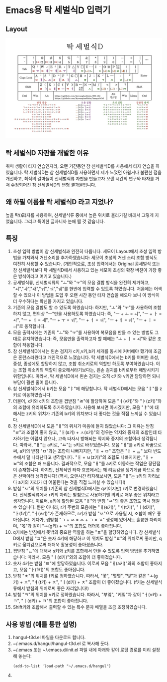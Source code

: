 # Emacs용 탁 세벌식D 입력기

## Layout

![layout_t3d.jpg](./layout_t3d.jpg)


## 탁 세벌식D 자판을 개발한 이유
취미 생활이 타자 연습인지라, 오랜 기간동안 참 신세벌식D를 사용해서 타자 연습을 하였습니다. 탁 세벌식D는 참 신세벌식D를 사용하면서 제가 느꼈던 아쉽거나 불편한 점을 개선하고, 최적의 갈마들이 신세벌식류 자판을 만들고자 오랜 시간의 연구와 타자를 거쳐 수정되어진 참 신세벌식D의 변형 결과물입니다.

## 왜 하필 이름을 탁 세벌식D 라고 지었나?
높을 탁(卓)자를 사용하여, 신세벌식류 중에서 높은 위치로 올라가길 바래서 그렇게 지었습니다. 그리고 특이한 글자니까 눈에 띌 것 같습니다.

## 특징
1. 초성 입력 방법이 참 신세벌식과 완전히 다릅니다. 세모이 Layout에서 초성 입력 방법을 가져와서 거센소리를 추가하였습니다: 세모이 초성의 거센 소리 조합 방식도 여전히 사용할 수 있습니다. (개인적으로, 초성 입력에서는 Original 공세벌식 또는 참 신세벌식보다 탁 세벌식D에서 사용하고 있는 세모이 초성의 확장 버젼이 가장 좋은 방식이라고 여기고 있습니다.)
2. 공세벌식류, 신세벌식류의 "ㅗ"와 "ㅜ"의 모음 결합 방식을 완전히 제거하고, "ㅚ","ㅘ","ㅙ","ㅟ","ㅝ","ㅞ"를 한번에 입력할 수 있도록 하였습니다. 처음에는 어색할 수 있으나 이 방법을 도입 후 오랜 시간 동안 타자 연습을 해오다 보니 이 방식이 더 우수하다는 확신올 가지고 있습니다.
3. 기존의 모음 결합도 할 수 있도록 하였습니다: 하지만, "ㅗ"와 "ㅜ"를 사용하여 조합하지 않고, 편의상 "ㅡ"만을 사용하도록 하였습니다: 즉, "ㅡ + ㅗ = ㅚ", "ㅡ + ㅏ = ㅘ", "ㅡ + ㅐ = ㅙ", "ㅡ + ㅜ = ㅟ", "ㅡ + ㅓ = ㅝ", "ㅡ + ㅔ = ㅞ", "ㅡ + ㅣ = ㅢ"로 동작합니다.
4. 모음 출력시에는 기존의 "ㅗ"와 "ㅜ"를 사용하여 복모음을 만들 수 있는 방법도 그대로 유지하였습니다: 즉, 모음만을 출력하고자 할 때에는 "ㅗ + ㅣ = ㅚ"와 같은 조합이 작동합니다.
5. 참 신세벌식D에서는 왼손 검지가 c키,v키,b키 세개를 동시에 커버해야 했기에 조금은 혼란스러웠다고 개인적으로 느꼈습니다. 탁 세벌식D에서는 b키를 어떠한 초성, 중성, 종성에도 할당하지 않고, 조합 취소키로의 역할만 하도록 부여하였습니다. 이는 조합 취소키의 역할이 중요해서라기보다는, 왼손 검지를 b키로부터 해방시키기 위함입니다. 따라서, 탁 세벌식D에서 왼손 검지는 오직 c키와 v키만 담당하면 되니 부담이 훨씬 줄어 듭니다.
6. 참 신세벌식D에서 b키는 모음 "ㅑ"에 해당합니다. 탁 세벌식D에서는 모음 "ㅑ"를 z키로 이동하였습니다.
7. 더불어, x키와 c키의 조합을 겹받침 "ㄼ"에 할당하여 모음 "ㅓ(v키)"와 "ㅑ(z키)"와의 조합에 유리하도록 추가하였습니다. 사용해 보시면 아시겠지만, 모음 "ㅑ"에 대해서는 z키의 위치가 기존의 b키의 위치보다 더 좋다는 것을 직접 느끼실 수 있습니다.
8. 참 신세벌식D에서 모음 "ㅐ"의 위치가 마음에 들지 않았습니다: 그 이유는 받침 "ㄹ"과 조합이 좋지 않고, "ㅐ(s키) + ㅅ(x키)"의 경우는 약지와 중지의 조합인데 타자하기는 어렵지 않으나, 고속 타자시 방해되는 약지와 중지의 조합이라 생각됩니다. 따라서, "ㅐ"는 a키로, "ㅛ"는 s키로 바꾸었습니다. 모음 "ㅐ"를 a키로 바꿈으로써, a키의 받침 "ㅁ"과는 조합이 나빠지지만, "ㅐ + ㅁ" 조합은 "ㅐ + ᆯ" 보다 빈도수에서 덜 나타난다고 생각합니다. "ㅐ + ㅂ(z키)"의 조합도 나빠지지만, "ㅐ + ㅂ"의 조합은 꽤 드뭅니다. 결과적으로, 모음 "ㅐ"를 a키로 이동하는 작업은 장단점이 존재합니다. 하지만, 전체적인 타자 흐름에서는 꽤 리듬감을 생기게끔 하므로 좋은 선택이라 생각합니다! (역시, 오랜시간 타자해보시면, 모음 "ㅐ"는 s키의 자리보다 a키의 자리가 더 어울린다는 것을 직접 느끼실 수 있습니다!)
9. 받침 "ㅆ"의 위치를 (기존의 참 신세벌식D에서는 q키이지만) r키로 변경하였습니다. 신세벌식류에서 r키의 자리는 받침으로 사용하기엔 의외로 매우 좋은 위치라고 생각합니다. 이로써, a키에 할당된 모음 "ㅐ"와 받침 "ㅆ"의 좋은 조합도 역시 챙길 수 있습니다. 뿐만 아니라, r키 주변의 모음에는 "ㅔ(e키)", "ㅕ(t키)", "ㅣ(d키)", "ㅏ(f키)", "ㅓ(v키)"가 존재하므로, r키가 받침 "ㅆ"으로 사용될 시, 조합이 매우 좋아집니다. 게다가, 겹받침 "ㄱ + ㅆ = ㅆ + ㄱ = ㄳ" 생성에 있어서도 훌륭한 자리이며, "몫"과 같이 "ㅗ(g키) + ㄳ"의 조합도 더더욱 좋아집니다.
10. q키에는 받침에서 뜻밖의 중요한 역할을 하는 "ㅍ"을 할당하였습니다. 참 신세벌식D에서 받침 "ㅍ"은 숫자 4키에 해당하고 이 위치도 받침 "ㅍ"의 위치로써 좋지만, q키로 옮겨감으로써 더더욱 활용성이 좋아졌습니다.
11. 겹받침 "ᆶ"에 대해서 s키와 z키를 조합해서 만들 수 있도록 입력 방법을 추가하였습니다: 따라서, 모음 "ㅣ(d키)"와의 조합이 더 좋아졌습니다.
12. 숫자 4키는 받침 "ㅌ"에 할당하였습니다. 이로써 모음 "ㅐ(a키)"와의 조합이 좋아지고, 모음 "ㅏ(f키)"의 조합도 좋아집니다.
13. 받침 "ㅊ"의 위치를 f키로 정하였습니다. 따라서, "꽃", "몇몇", "빛"과 같은 "ㅗ(g키) + ㅊ", "ㅕ(t키) + ㅊ", "ㅣ(d키) + ㅊ" 조합이 더 좋아졌습니다. (f키는 신세벌식류에서 받침의 위치로써 좋은 자리입니다!)
14. 받침 "ㅋ"의 위치를 v키로 정하였습니다. 따라서, "부엌", "케잌"과 같이 "ㅓ(v키) + ㅋ", "ㅣ(d키) + ㅋ"의 조합이 좋아집니다.
15. Shift키와 조합해서 출력할 수 있는 특수 문자 배열을 조금 조정하였습니다.

## 사용 방법 (예를 통한 설명)
1. hangul-t3d.el 파일을 다운로드 합니다.
2. ~/.emacs.d/hangul/hangul-t3d.el 로 복사해 둔다.
3. ~/.emacs 또는 ~/.emacs.d/init.el 파일 내에 아래와 같이 로딩 경로를 미리 설정해 놓는다:
   ```elisp
   (add-to-list 'load-path "~/.emacs.d/hangul")

4. 
